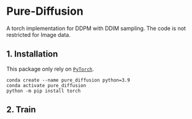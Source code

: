 # Pure-Diffusion
A torch implementation for DDPM with DDIM sampling. The code is not restricted for Image data.

## 1. Installation
This package only rely on [`PyTorch`](https://pytorch.org).
```
conda create --name pure_diffusion python=3.9
conda activate pure_diffusion
python -m pip install torch
```

## 2. Train

